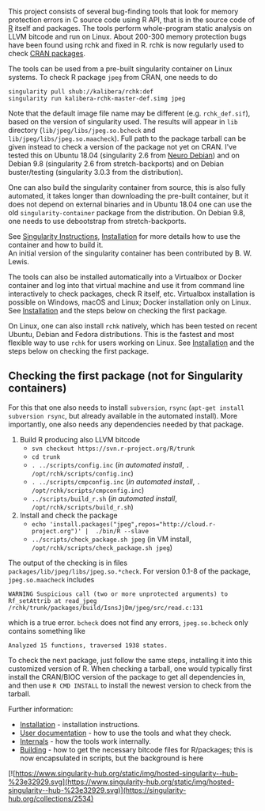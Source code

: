 
This project consists of several bug-finding tools that look for memory
protection errors in C source code using R API, that is in the source code
of [R](http://www.r-project.org/) itself and packages.  The tools perform
whole-program static analysis on LLVM bitcode and run on Linux.  About
200-300 memory protection bugs have been found using rchk and fixed in R. 
rchk is now regularly used to check [CRAN
packages](https://github.com/kalibera/cran-checks/tree/master/rchk).

The tools can be used from a pre-built singularity container on Linux
systems. To check R package `jpeg` from CRAN, one needs to do

```
singularity pull shub://kalibera/rchk:def
singularity run kalibera-rchk-master-def.simg jpeg
```

Note that the default image file name may be different (e.g. 
`rchk_def.sif`), based on the version of singularity used.  The results will
appear in `lib` directory (`lib/jpeg/libs/jpeg.so.bcheck` and
`lib/jpeg/libs/jpeg.so.maacheck`).  Full path to the package tarball can be
given instead to check a version of the package not yet on CRAN.  I've
tested this on Ubuntu 18.04 (singularity 2.6 from [Neuro
Debian](http://neuro.debian.net/install_pkg.html?p=singularity-container))
and on Debian 9.8 (singularity 2.6 from stretch-backports) and on Debian
buster/testing (singularity 3.0.3 from the distribution).

One can also build the singularity container from source, this is also fully
automated, it takes longer than downloading the pre-built container, but it
does not depend on external binaries and in Ubuntu 18.04 one can use the old
`singularity-container` package from the distribution.  On Debian 9.8, one
needs to use debootstrap from stretch-backports.

See [Singularity Instructions](doc/SINGULARITY.md), [Installation](doc/INSTALLATION.md)
for more details how to use the container and how to build it.  
An initial version of the singularity container has been contributed by B. 
W.  Lewis.

The tools can also be installed automatically into a Virtualbox or Docker
container and log into that virtual machine and use it from command line
interactively to check packages, check R itself, etc.  Virtualbox
installation is possible on Windows, macOS and Linux; Docker installation
only on Linux.  See [Installation](doc/INSTALLATION.md) and the steps below
on checking the first package.

On Linux, one can also install `rchk` natively, which has been tested on
recent Ubuntu, Debian and Fedora distributions.  This is the fastest and
most flexible way to use `rchk` for users working on Linux.  See
[Installation](doc/INSTALLATION.md) and the steps below on checking the
first package.

## Checking the first package (not for Singularity containers)

For this that one also needs to install `subversion`, `rsync` (`apt-get
install subversion rsync`, but already available in the automated install). 
More importantly, one also needs any dependencies needed by that package.

1. Build R producing also LLVM bitcode
	* `svn checkout https://svn.r-project.org/R/trunk`
	* `cd trunk`
	* `. ../scripts/config.inc` (*in automated install*, `. /opt/rchk/scripts/config.inc`)
	* `. ../scripts/cmpconfig.inc` (*in automated install*, `. /opt/rchk/scripts/cmpconfig.inc`)
	* `../scripts/build_r.sh` (*in automated install*, `/opt/rchk/scripts/build_r.sh`)
2. Install and check the package
	* `echo 'install.packages("jpeg",repos="http://cloud.r-project.org")' |  ./bin/R --slave`
	* `../scripts/check_package.sh jpeg` (in VM install, `/opt/rchk/scripts/check_package.sh jpeg`)

The output of the checking is in files
`packages/lib/jpeg/libs/jpeg.so.*check`. For version 0.1-8 of the package,
`jpeg.so.maacheck` includes

```
WARNING Suspicious call (two or more unprotected arguments) to Rf_setAttrib at read_jpeg /rchk/trunk/packages/build/IsnsJjDm/jpeg/src/read.c:131
```

which is a true error. `bcheck` does not find any errors, `jpeg.so.bcheck`
only contains something like

```
Analyzed 15 functions, traversed 1938 states.
```

To check the next package, just follow the same steps, installing it into
this customized version of R.  When checking a tarball, one would typically
first install the CRAN/BIOC version of the package to get all dependencies
in, and then use `R CMD INSTALL` to install the newest version to check from
the tarball.

Further information:

* [Installation](doc/INSTALLATION.md) - installation instructions.
* [User documentation](doc/USAGE.md) - how to use the tools and what they check.
* [Internals](doc/INTERNALS.md) - how the tools work internally.
* [Building](doc/BUILDING.md) - how to get the necessary bitcode files for R/packages; this is now encapsulated in scripts, but the background is here

[![https://www.singularity-hub.org/static/img/hosted-singularity--hub-%23e32929.svg](https://www.singularity-hub.org/static/img/hosted-singularity--hub-%23e32929.svg)](https://singularity-hub.org/collections/2534)